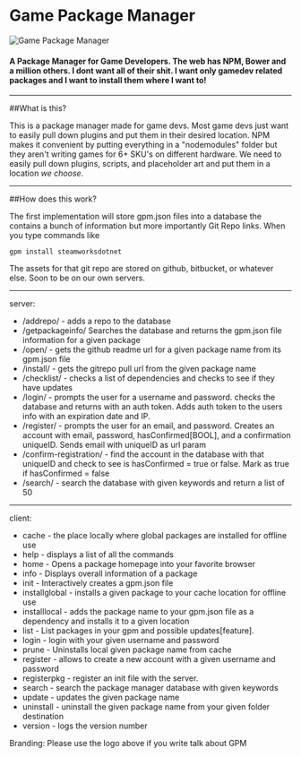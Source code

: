 # Game Package Manager

![Game Package Manager](http://i.imgur.com/dU0w44o.png)

#### A Package Manager for Game Developers. The web has NPM, Bower and a million others. I dont want all of their shit. I want only gamedev related packages and I want to install them where I want to!

---

##What is this? 

This is a package manager made for game devs. Most game devs just want to easily pull down plugins and put them in their desired location. NPM makes it convenient by putting everything in a "nodemodules" folder but they aren't writing games for 6+ SKU's on different hardware. We need to easily pull down plugins, scripts, and placeholder art and put them in a location *we choose*.

---

##How does this work?

The first implementation will store gpm.json files into a database the contains a bunch of information but more importantly Git Repo links. When you type commands like 

```
gpm install steamworksdotnet
```

The assets for that git repo are stored on github, bitbucket, or whatever else. Soon to be on our own servers. 

---

server:
- /addrepo/ - adds a repo to the database
- /getpackageinfo/  Searches the database and returns the gpm.json file information for a given package
- /open/ - gets the github readme url for a given package name from its gpm.json file
- /install/ - gets the gitrepo pull url from the given package name
- /checklist/ - checks a list of dependencies and checks to see if they have updates
- /login/ - prompts the user for a username and password. checks the database and returns with an auth token. Adds auth token to the users info with an expiration date and IP.
- /register/ - prompts the user for an email, and password. Creates an account with email, password, hasConfirmed[BOOL], and a confirmation uniqueID. Sends email with uniqueID as url param
- /confirm-registration/ - find the account in the database with that uniqueID and check to see is hasConfirmed = true or false. Mark as true if hasConfirmed = false
- /search/ - search the database with given keywords and return a list of 50

---

client:
- cache - the place locally where global packages are installed for offline use
- help - displays a list of all the commands
- home - Opens a package homepage into your favorite browser
- info - Displays overall information of a package
- init - Interactively creates a gpm.json file
- installglobal - installs a given package to your cache location for offline use
- installlocal - adds the package name to your gpm.json file as a dependency and installs it to a given location
- list - List packages in your gpm and possible updates[feature].
- login - login with your given username and password
- prune - Uninstalls local given package name from cache
- register - allows to create a new account with a given username and password
- registerpkg - register an init file with the server. 
- search - search the package manager database with given keywords
- update - updates the given package name
- uninstall - uninstall the given package name from your given folder destination
- version - logs the version number

Branding: 
Please use the logo above if you write talk about GPM

